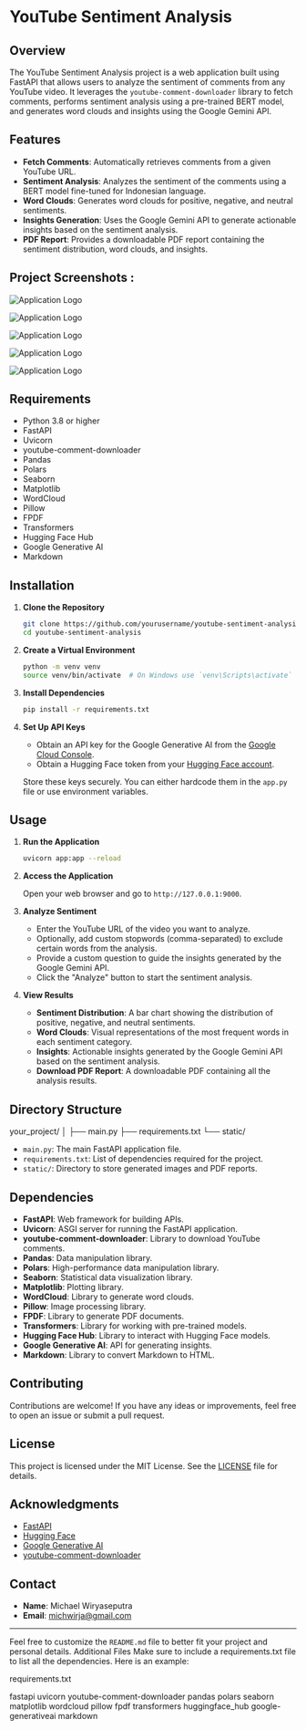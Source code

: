 # YouTube Sentiment Analysis

## Overview

The YouTube Sentiment Analysis project is a web application built using FastAPI that allows users to analyze the sentiment of comments from any YouTube video. It leverages the `youtube-comment-downloader` library to fetch comments, performs sentiment analysis using a pre-trained BERT model, and generates word clouds and insights using the Google Gemini API.

## Features

- **Fetch Comments**: Automatically retrieves comments from a given YouTube URL.
- **Sentiment Analysis**: Analyzes the sentiment of the comments using a BERT model fine-tuned for Indonesian language.
- **Word Clouds**: Generates word clouds for positive, negative, and neutral sentiments.
- **Insights Generation**: Uses the Google Gemini API to generate actionable insights based on the sentiment analysis.
- **PDF Report**: Provides a downloadable PDF report containing the sentiment distribution, word clouds, and insights.

## Project Screenshots :

![Application Logo](https://raw.githubusercontent.com/MagicDash91/ML-Engineering-Project/main/Youtube%20Sentiment%20Analysis/static/y1.JPG)

![Application Logo](https://raw.githubusercontent.com/MagicDash91/ML-Engineering-Project/main/Youtube%20Sentiment%20Analysis/static/y2.JPG)

![Application Logo](https://raw.githubusercontent.com/MagicDash91/ML-Engineering-Project/main/Youtube%20Sentiment%20Analysis/static/y3.JPG)

![Application Logo](https://raw.githubusercontent.com/MagicDash91/ML-Engineering-Project/main/Youtube%20Sentiment%20Analysis/static/y4.JPG)

![Application Logo](https://raw.githubusercontent.com/MagicDash91/ML-Engineering-Project/main/Youtube%20Sentiment%20Analysis/static/y5.JPG)

## Requirements

- Python 3.8 or higher
- FastAPI
- Uvicorn
- youtube-comment-downloader
- Pandas
- Polars
- Seaborn
- Matplotlib
- WordCloud
- Pillow
- FPDF
- Transformers
- Hugging Face Hub
- Google Generative AI
- Markdown

## Installation

1. **Clone the Repository**

    ```bash
    git clone https://github.com/yourusername/youtube-sentiment-analysis.git
    cd youtube-sentiment-analysis
    ```

2. **Create a Virtual Environment**

    ```bash
    python -m venv venv
    source venv/bin/activate  # On Windows use `venv\Scripts\activate`
    ```

3. **Install Dependencies**

    ```bash
    pip install -r requirements.txt
    ```

4. **Set Up API Keys**

    - Obtain an API key for the Google Generative AI from the [Google Cloud Console](https://console.cloud.google.com/).
    - Obtain a Hugging Face token from your [Hugging Face account](https://huggingface.co/settings/tokens).

    Store these keys securely. You can either hardcode them in the `app.py` file or use environment variables.

## Usage

1. **Run the Application**

    ```bash
    uvicorn app:app --reload
    ```

2. **Access the Application**

    Open your web browser and go to `http://127.0.0.1:9000`.

3. **Analyze Sentiment**

    - Enter the YouTube URL of the video you want to analyze.
    - Optionally, add custom stopwords (comma-separated) to exclude certain words from the analysis.
    - Provide a custom question to guide the insights generated by the Google Gemini API.
    - Click the "Analyze" button to start the sentiment analysis.

4. **View Results**

    - **Sentiment Distribution**: A bar chart showing the distribution of positive, negative, and neutral sentiments.
    - **Word Clouds**: Visual representations of the most frequent words in each sentiment category.
    - **Insights**: Actionable insights generated by the Google Gemini API based on the sentiment analysis.
    - **Download PDF Report**: A downloadable PDF containing all the analysis results.

## Directory Structure
your_project/
│
├── main.py
├── requirements.txt
└── static/



- `main.py`: The main FastAPI application file.
- `requirements.txt`: List of dependencies required for the project.
- `static/`: Directory to store generated images and PDF reports.

## Dependencies

- **FastAPI**: Web framework for building APIs.
- **Uvicorn**: ASGI server for running the FastAPI application.
- **youtube-comment-downloader**: Library to download YouTube comments.
- **Pandas**: Data manipulation library.
- **Polars**: High-performance data manipulation library.
- **Seaborn**: Statistical data visualization library.
- **Matplotlib**: Plotting library.
- **WordCloud**: Library to generate word clouds.
- **Pillow**: Image processing library.
- **FPDF**: Library to generate PDF documents.
- **Transformers**: Library for working with pre-trained models.
- **Hugging Face Hub**: Library to interact with Hugging Face models.
- **Google Generative AI**: API for generating insights.
- **Markdown**: Library to convert Markdown to HTML.

## Contributing

Contributions are welcome! If you have any ideas or improvements, feel free to open an issue or submit a pull request.

## License

This project is licensed under the MIT License. See the [LICENSE](LICENSE) file for details.

## Acknowledgments

- [FastAPI](https://fastapi.tiangolo.com/)
- [Hugging Face](https://huggingface.co/)
- [Google Generative AI](https://cloud.google.com/generative-ai)
- [youtube-comment-downloader](https://github.com/egbertbouman/youtube-comment-downloader)

## Contact

- **Name**: Michael Wiryaseputra
- **Email**: michwirja@gmail.com

---

Feel free to customize the `README.md` file to better fit your project and personal details.
Additional Files
Make sure to include a requirements.txt file to list all the dependencies. Here is an example:

requirements.txt

fastapi
uvicorn
youtube-comment-downloader
pandas
polars
seaborn
matplotlib
wordcloud
pillow
fpdf
transformers
huggingface_hub
google-generativeai
markdown




